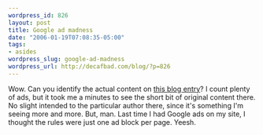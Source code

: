 ```yaml
--- 
wordpress_id: 826
layout: post
title: Google ad madness
date: "2006-01-19T07:08:35-05:00"
tags: 
- asides
wordpress_slug: google-ad-madness
wordpress_url: http://decafbad.com/blog/?p=826
---
```

Wow.  Can you identify the actual content on [this blog entry][p]?  I count plenty of ads, but it took me a minutes to see the short bit of original content there.  No slight intended to the particular author there, since it's something I'm seeing more and more.  But, man.  Last time I had Google ads on my site, I thought the rules were just one ad block per page.  Yeesh.

[p]: http://www.feedblog.org/2006/01/yahoo_music_for.html
